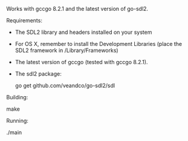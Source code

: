 Works with gccgo 8.2.1 and the latest version of go-sdl2.

Requirements:

* The SDL2 library and headers installed on your system
* For OS X, remember to install the Development Libraries (place the SDL2 framework in /Library/Frameworks)
* The latest version of gccgo (tested with gccgo 8.2.1).
* The sdl2 package:

    go get github.com/veandco/go-sdl2/sdl

Building:

  make

Running:

  ./main
